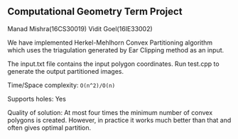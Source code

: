 ## Computational Geometry Term Project

Manad Mishra(16CS30019)  Vidit Goel(16IE33002)


We have implemented Herkel-Mehlhorn Convex Partitioning algorithm which uses
the triagulation generated by Ear Clipping method as an input. 

The input.txt file contains the input polygon coordinates. Run test.cpp to
generate the output partitioned images.

Time/Space complexity: `O(n^2)/O(n)`

Supports holes: Yes

Quality of solution: At most four times the minimum number of convex polygons is created. However, in practice it works much better than that and often gives optimal partition.
